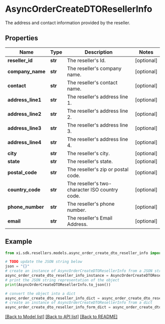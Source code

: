 # AsyncOrderCreateDTOResellerInfo

The address and contact information provided by the reseller.

## Properties

Name | Type | Description | Notes
------------ | ------------- | ------------- | -------------
**reseller_id** | **str** | The reseller&#39;s Id. | [optional] 
**company_name** | **str** | The reseller&#39;s company name. | [optional] 
**contact** | **str** | The reseller&#39;s contact name. | [optional] 
**address_line1** | **str** | The reseller&#39;s address line 1. | [optional] 
**address_line2** | **str** | The reseller&#39;s address line 2. | [optional] 
**address_line3** | **str** | The reseller&#39;s address line 3. | [optional] 
**address_line4** | **str** | The reseller&#39;s address line 4. | [optional] 
**city** | **str** | The reseller&#39;s city. | [optional] 
**state** | **str** | The reseller&#39;s state. | [optional] 
**postal_code** | **str** | The reseller&#39;s zip or postal code. | [optional] 
**country_code** | **str** | The reseller&#39;s two-character ISO country code. | [optional] 
**phone_number** | **str** | The reseller&#39;s phone number. | [optional] 
**email** | **str** | The reseller&#39;s Email Address. | [optional] 

## Example

```python
from xi.sdk.resellers.models.async_order_create_dto_reseller_info import AsyncOrderCreateDTOResellerInfo

# TODO update the JSON string below
json = "{}"
# create an instance of AsyncOrderCreateDTOResellerInfo from a JSON string
async_order_create_dto_reseller_info_instance = AsyncOrderCreateDTOResellerInfo.from_json(json)
# print the JSON string representation of the object
print(AsyncOrderCreateDTOResellerInfo.to_json())

# convert the object into a dict
async_order_create_dto_reseller_info_dict = async_order_create_dto_reseller_info_instance.to_dict()
# create an instance of AsyncOrderCreateDTOResellerInfo from a dict
async_order_create_dto_reseller_info_form_dict = async_order_create_dto_reseller_info.from_dict(async_order_create_dto_reseller_info_dict)
```
[[Back to Model list]](../README.md#documentation-for-models) [[Back to API list]](../README.md#documentation-for-api-endpoints) [[Back to README]](../README.md)


